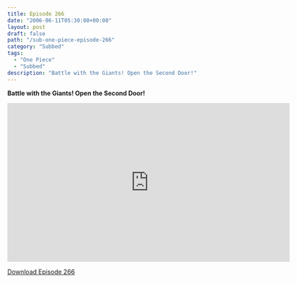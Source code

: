 ```yaml
---
title: Episode 266
date: "2006-06-11T05:30:00+00:00"
layout: post
draft: false
path: "/sub-one-piece-episode-266"
category: "Subbed"
tags:
  - "One Piece"
  - "Subbed"
description: "Battle with the Giants! Open the Second Door!"
---
```


**Battle with the Giants! Open the Second Door!**

<iframe width="640" height="360" src="https://www.rapidvideo.com/e/FXQHFSBS0L" frameborder="0" marginwidth=0 marginheight=0 scrolling=no allowfullscreen></iframe>

<a href="http://ouo.io/qs/eCodkFEQ?s=https://rapidvid.to/d/https://www.rapidvideo.com/e/FXQHFSBS0L">Download Episode 266</a>
